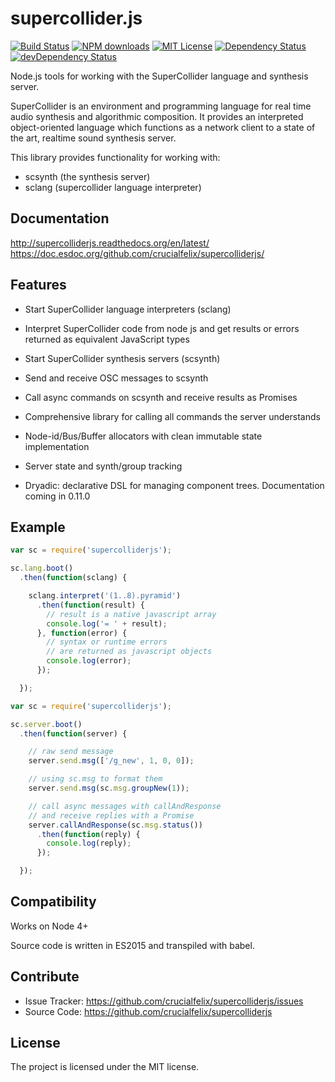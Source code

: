 supercollider.js
================

[![Build Status][travis-image]][travis-url] [![NPM downloads][npm-downloads-image]][npm-url] [![MIT License][license-image]][license-url] [![Dependency Status](https://david-dm.org/crucialfelix/supercolliderjs.svg)](https://david-dm.org/crucialfelix/supercolliderjs) [![devDependency Status](https://david-dm.org/crucialfelix/supercolliderjs/dev-status.svg)](https://david-dm.org/crucialfelix/supercolliderjs#info=devDependencies)

Node.js tools for working with the SuperCollider language and synthesis server.

SuperCollider is an environment and programming language for real time audio synthesis and algorithmic composition. It provides an interpreted object-oriented language which functions as a network client to a state of the art, realtime sound synthesis server.

This library provides functionality for working with:

- scsynth (the synthesis server)
- sclang (supercollider language interpreter)


Documentation
-------------

http://supercolliderjs.readthedocs.org/en/latest/
https://doc.esdoc.org/github.com/crucialfelix/supercolliderjs/

Features
--------

- Start SuperCollider language interpreters (sclang)
- Interpret SuperCollider code from node js and get results or errors returned as equivalent JavaScript types

- Start SuperCollider synthesis servers (scsynth)
- Send and receive OSC messages to scsynth
- Call async commands on scsynth and receive results as Promises
- Comprehensive library for calling all commands the server understands
- Node-id/Bus/Buffer allocators with clean immutable state implementation
- Server state and synth/group tracking

- Dryadic: declarative DSL for managing component trees. Documentation coming in 0.11.0

Example
-------

```javascript
var sc = require('supercolliderjs');

sc.lang.boot()
  .then(function(sclang) {

    sclang.interpret('(1..8).pyramid')
      .then(function(result) {
        // result is a native javascript array
        console.log('= ' + result);
      }, function(error) {
        // syntax or runtime errors
        // are returned as javascript objects
        console.log(error);
      });

  });
```


```javascript
var sc = require('supercolliderjs');

sc.server.boot()
  .then(function(server) {

    // raw send message
    server.send.msg(['/g_new', 1, 0, 0]);

    // using sc.msg to format them
    server.send.msg(sc.msg.groupNew(1));

    // call async messages with callAndResponse
    // and receive replies with a Promise
    server.callAndResponse(sc.msg.status())
      .then(function(reply) {
        console.log(reply);
      });

  });
```



Compatibility
-------------

Works on Node 4+

Source code is written in ES2015 and transpiled with babel.


Contribute
----------

- Issue Tracker: https://github.com/crucialfelix/supercolliderjs/issues
- Source Code: https://github.com/crucialfelix/supercolliderjs


License
-------

The project is licensed under the MIT license.

[license-image]: http://img.shields.io/badge/license-MIT-blue.svg?style=flat
[license-url]: LICENSE

[npm-url]: https://npmjs.org/package/supercolliderjs
[npm-version-image]: http://img.shields.io/npm/v/supercolliderjs.svg?style=flat
[npm-downloads-image]: http://img.shields.io/npm/dm/supercolliderjs.svg?style=flat

[travis-url]: http://travis-ci.org/crucialfelix/supercolliderjs
[travis-image]: https://travis-ci.org/crucialfelix/supercolliderjs.svg?branch=master

